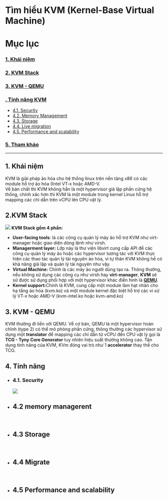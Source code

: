 # Tìm hiểu KVM (Kernel-Base Virtual Machine)
# Mục lục
<h3><a href="#khainiem">1. Khái niệm</a></h3>
<h3><a href="#kvmstack">2. KVM Stack</a></h3>
<h3><a href="#qemu">3. KVM - QEMU<a/></h3>
<h3><a href="#tinhnang"4>. Tính năng KVM</a></h3>
<ul>
<li><a href="#secu">4.1. Security</a></li>
<li><a href="#memmgr">4.2. Memory Management</a></li>
<li><a href="#storage">4.3. Storage</a></li>
<li><a href="#migrate">4.4. Live migration</a></li>
<li><a href="#performance">4.5. Performance and scalability</a></li>
</ul>
<h3><a href="#ref">5. Tham khảo</a></h3>

---------------------------------------

<h2><a name="khainiem">1. Khái niệm</a></h2>
<div>
KVM là giải pháp ảo hóa cho hệ thống linux trên nền tảng x86 có các module hỗ trợ ảo hóa (Intel VT-x hoặc AMD-V.
<br>
Về bản chất thì KVM không hẳn là một hypervisor giả lập phần cứng hệ thống, chính xác hơn thì KVM là một module trong kernel Linux hỗ trợ mapping các chỉ dẫn trên vCPU lên CPU vật lý.
</div>
<h2><a name="kvmstack">2.KVM Stack</a></h2>
<div>
<img src="http://i.imgur.com/dUhDP88.png"/>
<b>KVM Stack gồm 4 phần:</b>
<ul>
<li><b>User-facing tools</b>: là các công cụ quản lý máy ảo hỗ trợ KVM như virt-manager hoặc giao diện dòng lệnh như virsh.</li>
<li><b>Managerment layer:</b> Lớp này là thư viện libvirt cung cấp API để các công cụ quản lý máy ảo hoặc các hypervisor tương tác với KVM thực hiện các thao tác quản lý tài nguyên ảo hóa, vì tự thân KVM không hề có khả năng giả lập và quản lý tài nguyên như vậy.</li>
<li><b>Virtual Machine:</b> Chính là các máy ảo người dùng tạo ra. Thông thường, nếu không sử dụng các công cụ như virsh hay <b>virt-manager</b>, <b>KVM</b> sẽ sử được sử dụng phối hợp với một hypervisor khác điển hình là <a href="#qemu"><b>QEMU</b></a>.</li>
<li><b>Kernel support:</b>Chính là KVM, cung cấp một module làm hạt nhân cho hạ tầng ảo hóa (kvm.ko) và một module kernel đặc biệt hỗ trợ các vi xử lý VT-x hoặc AMD-V (kvm-intel.ko hoặc kvm-amd.ko)</li>
</ul>
</div>
<h2><a name="qemu">3. KVM - QEMU</a></h2>
<div>
KVM thường đi liền với QEMU. Về cơ bản, QEMU là một hypervisor hoàn chỉnh (type 2) có thể mô phỏng phần cứng, thông thường các hypervisor sử dụng một <b>translator</b> để mapping các chỉ dẫn từ vCPU đến CPU vật lý gọi là <b>TCG - Tyny Core Generator</b> tuy nhiên hiệu suất thường không cao. Tận dụng tính năng của KVM, KVm đóng vai trò như 1 <b>accelerator</b> thay thế cho TCG.
</div>
<h2><b><a name="tinhnang">4. Tính năng</a></b></h2>
<ul>
<li><h3><b><a name="secu">4.1. Security</a></b></h3>
<div>
  
<img src="http://www.ibm.com/developerworks/cloud/library/cl-hypervisorcompare-kvm/figure6.gif"/>


</div>
</li>
<li><h2><b><a name="memmgr">4.2 memory managerent</a></b></h2>
<div>

<br>

</div>
</li>
<li><h2><b><a name="storage"> 4.3 Storage</a></b></h2>
<div>

<br>

</div
</li>
<li><h2><b><a name="migrate">4.4 Migrate</a></b></h2>
<div>

<br>

</div>
</li>
<li><h2><b><a name="performance">4.5 Performance and scalability</a></b></h2>
<div>

<br>

</div>
</li>
</ul>
